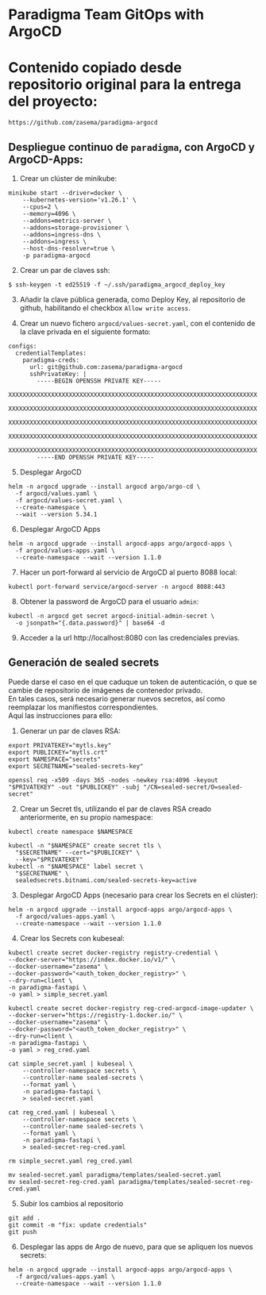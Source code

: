 # Paradigma Team GitOps with ArgoCD

# Contenido copiado desde repositorio original para la entrega del proyecto:

`https://github.com/zasema/paradigma-argocd`


## Despliegue continuo de `paradigma`, con ArgoCD y ArgoCD-Apps:

1. Crear un clúster de minikube:
```
minikube start --driver=docker \
    --kubernetes-version='v1.26.1' \
    --cpus=2 \
    --memory=4096 \
    --addons=metrics-server \
    --addons=storage-provisioner \
    --addons=ingress-dns \
    --addons=ingress \
    --host-dns-resolver=true \
    -p paradigma-argocd
```

2. Crear un par de claves ssh:
```
$ ssh-keygen -t ed25519 -f ~/.ssh/paradigma_argocd_deploy_key
```

3. Añadir la clave pública generada, como Deploy Key, al repositorio de github, habilitando el checkbox `Allow write access`.

4. Crear un nuevo fichero `argocd/values-secret.yaml`, con el contenido de la clave privada en el siguiente formato:
```
configs:
  credentialTemplates:
    paradigma-creds:
      url: git@github.com:zasema/paradigma-argocd
      sshPrivateKey: |
        -----BEGIN OPENSSH PRIVATE KEY-----
        XXXXXXXXXXXXXXXXXXXXXXXXXXXXXXXXXXXXXXXXXXXXXXXXXXXXXXXXXXXXXXXXXXXXXX
        XXXXXXXXXXXXXXXXXXXXXXXXXXXXXXXXXXXXXXXXXXXXXXXXXXXXXXXXXXXXXXXXXXXXXX
        XXXXXXXXXXXXXXXXXXXXXXXXXXXXXXXXXXXXXXXXXXXXXXXXXXXXXXXXXXXXXXXXXXXXXX
        XXXXXXXXXXXXXXXXXXXXXXXXXXXXXXXXXXXXXXXXXXXXXXXXXXXXXXXXXXXXXXXXXXXXXX
        XXXXXXXXXXXXXXXXXXXXXXXXXXXXXXXXXXXXXXXXXXXXXXXXXXXXXXXXXXXXXXXXXXXXXX
        -----END OPENSSH PRIVATE KEY-----
```

5. Desplegar ArgoCD
```
helm -n argocd upgrade --install argocd argo/argo-cd \
  -f argocd/values.yaml \
  -f argocd/values-secret.yaml \
  --create-namespace \
  --wait --version 5.34.1
```

6. Desplegar ArgoCD Apps
```
helm -n argocd upgrade --install argocd-apps argo/argocd-apps \
  -f argocd/values-apps.yaml \
  --create-namespace --wait --version 1.1.0
```

7. Hacer un port-forward al servicio de ArgoCD al puerto 8088 local:
```
kubectl port-forward service/argocd-server -n argocd 8088:443
```

8. Obtener la password de ArgoCD para el usuario `admin`:
```
kubectl -n argocd get secret argocd-initial-admin-secret \
  -o jsonpath="{.data.password}" | base64 -d
```

9. Acceder a la url http://localhost:8080 con las credenciales previas.

## Generación de sealed secrets

Puede darse el caso en el que caduque un token de autenticación, o que se cambie de repositorio de imágenes de contenedor privado.   
En tales casos, será necesario generar nuevos secretos, así como reemplazar los manifiestos correspondientes.   
Aquí las instrucciones para ello:

1. Generar un par de claves RSA:
```
export PRIVATEKEY="mytls.key"
export PUBLICKEY="mytls.crt"
export NAMESPACE="secrets"
export SECRETNAME="sealed-secrets-key"

openssl req -x509 -days 365 -nodes -newkey rsa:4096 -keyout "$PRIVATEKEY" -out "$PUBLICKEY" -subj "/CN=sealed-secret/O=sealed-secret"
```

2. Crear un Secret tls, utilizando el par de claves RSA creado anteriormente, en su propio namespace:
```
kubectl create namespace $NAMESPACE

kubectl -n "$NAMESPACE" create secret tls \
  "$SECRETNAME" --cert="$PUBLICKEY" \
  --key="$PRIVATEKEY"
kubectl -n "$NAMESPACE" label secret \
  "$SECRETNAME" \
  sealedsecrets.bitnami.com/sealed-secrets-key=active
```

3. Desplegar ArgoCD Apps (necesario para crear los Secrets en el clúster):
```
helm -n argocd upgrade --install argocd-apps argo/argocd-apps \
  -f argocd/values-apps.yaml \
  --create-namespace --wait --version 1.1.0
```

4. Crear los Secrets con kubeseal:
```
kubectl create secret docker-registry registry-credential \
--docker-server="https://index.docker.io/v1/" \
--docker-username="zasema" \
--docker-password="<auth_token_docker_registry>" \
--dry-run=client \
-n paradigma-fastapi \
-o yaml > simple_secret.yaml

kubectl create secret docker-registry reg-cred-argocd-image-updater \
--docker-server="https://registry-1.docker.io/" \
--docker-username="zasema" \
--docker-password="<auth_token_docker_registry>" \
--dry-run=client \
-n paradigma-fastapi \
-o yaml > reg_cred.yaml

cat simple_secret.yaml | kubeseal \
    --controller-namespace secrets \
    --controller-name sealed-secrets \
    --format yaml \
    -n paradigma-fastapi \
    > sealed-secret.yaml

cat reg_cred.yaml | kubeseal \
    --controller-namespace secrets \
    --controller-name sealed-secrets \
    --format yaml \
    -n paradigma-fastapi \
    > sealed-secret-reg-cred.yaml

rm simple_secret.yaml reg_cred.yaml

mv sealed-secret.yaml paradigma/templates/sealed-secret.yaml
mv sealed-secret-reg-cred.yaml paradigma/templates/sealed-secret-reg-cred.yaml
```

5. Subir los cambios al repositorio
```
git add .
git commit -m "fix: update credentials"
git push
```

6. Desplegar las apps de Argo de nuevo, para que se apliquen los nuevos secrets:
```
helm -n argocd upgrade --install argocd-apps argo/argocd-apps \
  -f argocd/values-apps.yaml \
  --create-namespace --wait --version 1.1.0
```